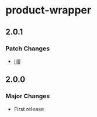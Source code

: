 # product-wrapper

## 2.0.1

### Patch Changes

- jjjjj

## 2.0.0

### Major Changes

- First release
